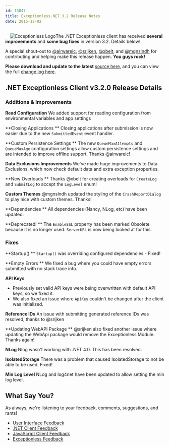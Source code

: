 ```yaml
---
id: 13847
title: Exceptionless.NET 3.2 Release Notes
date: 2015-12-02
---
```

<img loading="lazy" class="alignright wp-image-2978" style="margin-left: 15px;" src="/assets/exceptionless-logoBLK.png" alt="Exceptionless Logo" width="360" height="90" data-id="2978" srcset="/assets/exceptionless-logoBLK.png 1000w, /assets/exceptionless-logoBLK-300x75.png 300w" sizes="(max-width: 360px) 100vw, 360px" />The .NET Exceptionless client has received **several improvements** and **some bug fixes** in version 3.2. Details below!

A special shout-out to <a href="https://github.com/airwareic" target="_blank">@airwareic</a>, <a href="https://github.com/srijken" target="_blank">@srijken</a>, <a href="https://github.com/xbelt" target="_blank">@xbelt</a>, and <a href="https://github.com/mgnslndh" target="_blank">@mgnslndh</a> for contributing and helping make this release happen. **You guys rock!**

**Please download and update to the latest** <a href="https://github.com/exceptionless/Exceptionless.Net/releases/tag/v3.2.0" target="_blank">source here</a>, and you can view the full <a href="/why/" target="_blank">change log here</a>.<!--more-->

## .NET Exceptionless Client v3.2.0 Release Details

### Additions & Improvements

**Read Configuration**
We added support for reading configuration from environmental variables and app settings

**Closing Applications
** Closing applications after submission is now easier due to the new `SubmittedEvent` event handler.

**Custom Persistence Settings
** The new `QueueMaxAttempts` and `QueueMaxAge` configuration settings allow custom persistence settings and are intended to improve offline support. Thanks @airwareic!

**Data Exclusions Improvements**
We've made huge improvements to Data Exclusions, which now check default data and extra exception properties.

**New Overloads
** Thanks @xbelt for creating overloads for `CreateLog` and `SubmitLog` to accept the `LogLevel` enum!

**Custom Themes**
@mgnslndh updated the styling of the `CrashReportDialog` to play nice with custom themes. Thanks!

**Dependencies
** All dependencies (Nancy, NLog, etc) have been updated.

**Deprecated!
** The `EnableSSL` property has been marked Obsolete because it is no longer used. `ServerURL` is now being looked at for this.

### Fixes

**Startup()
** `Startup()` was overriding configured dependencies - Fixed!

**Empty Errors
** We fixed a bug where you could have empty errors submitted with no stack trace info.

**API Keys**

* Previously set valid API keys were being overwritten with default API keys, so we fixed it.
* We also fixed an issue where `ApiKey` couldn't be changed after the client was initialized.

**Reference IDs**
An issue with submitting generated reference IDs was resolved, thanks to @srijken

**Updating WebAPI Package
** @srijken also fixed another issue where updating the WebApi package would remove the Exceptionless Module. Thanks again!

**NLog**
Nlog wasn't working with .NET 4.0. This has been resolved.

**IsolatedStorage**
There was a problem that caused IsolatedStorage to not be able to be used. Fixed!

**Min Log Level**
NLog and log4net have been updated to allow setting the min log level.

## What Say You?

As always, we're listening to your feedback, comments, suggestions, and rants!

* [User Interface Feedback](https://github.com/exceptionless/Exceptionless.UI/issues/new)
* [.NET Client Feedback](https://github.com/exceptionless/Exceptionless.Net/issues/new)
* [JavaScript Client Feedback](https://github.com/exceptionless/Exceptionless.JavaScript/issues/new)
* [Exceptionless Feedback](https://github.com/exceptionless/exceptionless/issues/new)
